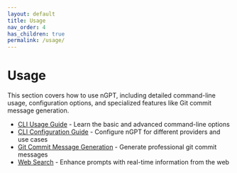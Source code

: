 ```yaml
---
layout: default
title: Usage
nav_order: 4
has_children: true
permalink: /usage/
---
```


# Usage

This section covers how to use nGPT, including detailed command-line usage, configuration options, and specialized features like Git commit message generation.

- [CLI Usage Guide](usage/cli_usage.md) - Learn the basic and advanced command-line options
- [CLI Configuration Guide](usage/cli_config.md) - Configure nGPT for different providers and use cases
- [Git Commit Message Generation](usage/gitcommsg.md) - Generate professional git commit messages
- [Web Search](usage/web_search.md) - Enhance prompts with real-time information from the web